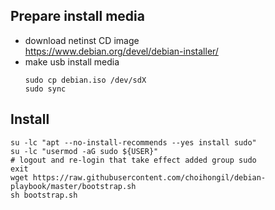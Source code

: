 ## Prepare install media
- download netinst CD image  
  https://www.debian.org/devel/debian-installer/
- make usb install media
  ```
  sudo cp debian.iso /dev/sdX
  sudo sync
  ```
## Install
```
su -lc "apt --no-install-recommends --yes install sudo"
su -lc "usermod -aG sudo ${USER}"
# logout and re-login that take effect added group sudo
exit
wget https://raw.githubusercontent.com/choihongil/debian-playbook/master/bootstrap.sh
sh bootstrap.sh
```
